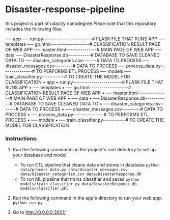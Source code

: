 # Disaster-response-pipeline
this project is part of udacity nanodegree
Pleae note that this repository includes the following files:

 ── app
     ── run.py------------------------# FLASK FILE THAT RUNS APP
     ── templates
         ── go.html-------------------# CLASSIFICATION RESULT PAGE OF WEB APP
         ── master.html---------------# MAIN PAGE OF WEB APP
 ── data
     ── DisasterResponse.db-----------# DATABASE TO SAVE CLEANED DATA TO
     ── disaster_categories.csv-------# DATA TO PROCESS
     ── disaster_messages.csv---------# DATA TO PROCESS
     ── process_data.py---------------# TO PERFORMS ETL PROCESS
 ── models
     ── train_classifier.py-----------# TO CREATE THE MODEL FOR CLASSIFICATION 
•	app
•	run.py------------------------# FLASK FILE THAT RUNS APP
•	── templates
•	── go.html-------------------# CLASSIFICATION RESULT PAGE OF WEB APP
•	── master.html---------------# MAIN PAGE OF WEB APP
•	── data
•	── DisasterResponse.db-----------# DATABASE TO SAVE CLEANED DATA TO
•	── disaster_categories.csv-------# DATA TO PROCESS
•	── disaster_messages.csv---------# DATA TO PROCESS
•	── process_data.py---------------# TO PERFORMS ETL PROCESS
•	── models
•	── train_classifier.py-----------# TO CREATE THE MODEL FOR CLASSIFICATION



### Instructions:
1. Run the following commands in the project's root directory to set up your database and model.

    - To run ETL pipeline that cleans data and stores in database
        `python data/process_data.py data/disaster_messages.csv data/disaster_categories.csv data/DisasterResponse.db`
    - To run ML pipeline that trains classifier and saves
        `python models/train_classifier.py data/DisasterResponse.db models/classifier.pkl`

2. Run the following command in the app's directory to run your web app.
    `python run.py`

3. Go to http://0.0.0.0:3001/

